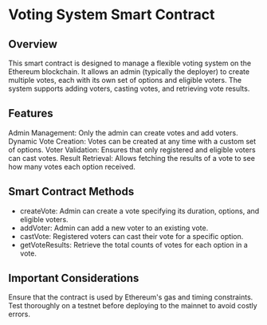 # Voting System Smart Contract

## Overview
This smart contract is designed to manage a flexible voting system on the Ethereum blockchain. It allows an admin (typically the deployer) to create multiple votes, each with its own set of options and eligible voters. The system supports adding voters, casting votes, and retrieving vote results.

## Features
Admin Management: Only the admin can create votes and add voters.
Dynamic Vote Creation: Votes can be created at any time with a custom set of options.
Voter Validation: Ensures that only registered and eligible voters can cast votes.
Result Retrieval: Allows fetching the results of a vote to see how many votes each option received.

## Smart Contract Methods
* createVote: Admin can create a vote specifying its duration, options, and eligible voters.
* addVoter: Admin can add a new voter to an existing vote.
* castVote: Registered voters can cast their vote for a specific option.
* getVoteResults: Retrieve the total counts of votes for each option in a vote.

## Important Considerations
Ensure that the contract is used by Ethereum's gas and timing constraints.
Test thoroughly on a testnet before deploying to the mainnet to avoid costly errors.
